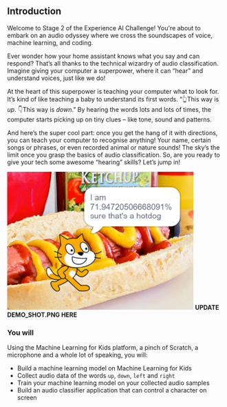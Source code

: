 ## Introduction
Welcome to Stage 2 of the Experience AI Challenge! You're about to embark on an audio odyssey where we cross the soundscapes of voice, machine learning, and coding.

Ever wonder how your home assistant knows what you say and can respond? That’s all thanks to the technical wizardry of audio classification. Imagine giving your computer a superpower, where it can “hear” and understand voices, just like we do!

At the heart of this superpower is teaching your computer what to look for. It’s kind of like teaching a baby to understand its first words. “👆This way is *up*. 👇This way is *down*.” By hearing the words lots and lots of times, the computer starts picking up on tiny clues – like tone, sound and patterns.

And here’s the super cool part: once you get the hang of it with directions, you can teach your computer to recognise anything! Your name, certain songs or phrases, or even recorded animal or nature sounds! The sky’s the limit once you grasp the basics of audio classification. So, are you ready to give your tech some awesome “hearing” skills? Let’s jump in!


![Image showing a cat standing in front of a hotdog saying the confidence score of a machine learning model that it is indeed a hotdog](images/demo_shot.png) **UPDATE DEMO_SHOT.PNG HERE**


### You will

Using the Machine Learning for Kids platform, a pinch of Scratch, a microphone and a whole lot of speaking, you will:
  + Build a machine learning model on Machine Learning for Kids
  + Collect audio data of the words `up`, `down`, `left` and `right`
  + Train your machine learning model on your collected audio samples
  + Build an audio classifier application that can control a character on screen 
